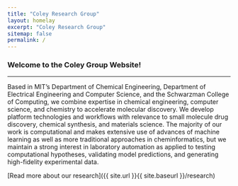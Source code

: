 ```yaml
---
title: "Coley Research Group"
layout: homelay
excerpt: "Coley Research Group"
sitemap: false
permalink: /
---
```


### Welcome to the Coley Group Website!
---
Based in MIT’s Department of Chemical Engineering, Department of Electrical Engineering and Computer Science, and the Schwarzman College of Computing, we combine expertise in chemical engineering, computer science, and chemistry to accelerate molecular discovery. We develop platform technologies and workflows with relevance to small molecule drug discovery, chemical synthesis, and materials science. The majority of our work is computational and makes extensive use of advances of machine learning as well as more traditional approaches in cheminformatics, but we maintain a strong interest in laboratory automation as applied to testing computational hypotheses, validating model predictions, and generating high-fidelity experimental data.

[Read more about our research]({{ site.url }}{{ site.baseurl }}/research)